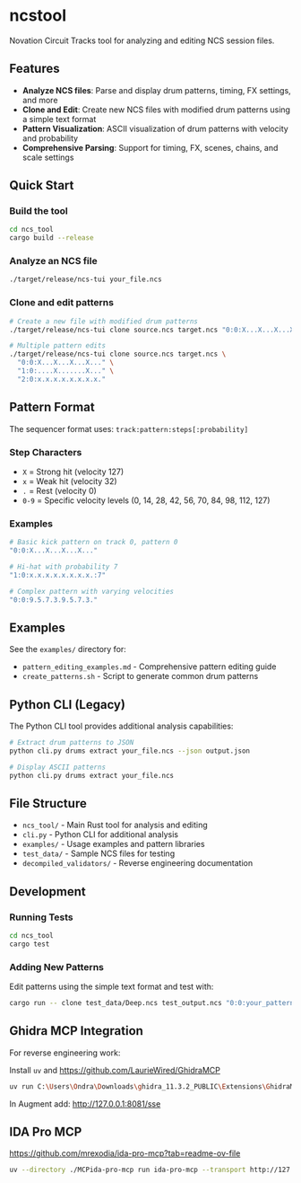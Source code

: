 # ncstool
Novation Circuit Tracks tool for analyzing and editing NCS session files.

## Features

- **Analyze NCS files**: Parse and display drum patterns, timing, FX settings, and more
- **Clone and Edit**: Create new NCS files with modified drum patterns using a simple text format
- **Pattern Visualization**: ASCII visualization of drum patterns with velocity and probability
- **Comprehensive Parsing**: Support for timing, FX, scenes, chains, and scale settings

## Quick Start

### Build the tool
```bash
cd ncs_tool
cargo build --release
```

### Analyze an NCS file
```bash
./target/release/ncs-tui your_file.ncs
```

### Clone and edit patterns
```bash
# Create a new file with modified drum patterns
./target/release/ncs-tui clone source.ncs target.ncs "0:0:X...X...X...X..."

# Multiple pattern edits
./target/release/ncs-tui clone source.ncs target.ncs \
  "0:0:X...X...X...X..." \
  "1:0:....X.......X..." \
  "2:0:x.x.x.x.x.x.x.x."
```

## Pattern Format

The sequencer format uses: `track:pattern:steps[:probability]`

### Step Characters
- `X` = Strong hit (velocity 127)
- `x` = Weak hit (velocity 32)
- `.` = Rest (velocity 0)
- `0-9` = Specific velocity levels (0, 14, 28, 42, 56, 70, 84, 98, 112, 127)

### Examples
```bash
# Basic kick pattern on track 0, pattern 0
"0:0:X...X...X...X..."

# Hi-hat with probability 7
"1:0:x.x.x.x.x.x.x.x.:7"

# Complex pattern with varying velocities
"0:0:9.5.7.3.9.5.7.3."
```

## Examples

See the `examples/` directory for:
- `pattern_editing_examples.md` - Comprehensive pattern editing guide
- `create_patterns.sh` - Script to generate common drum patterns

## Python CLI (Legacy)

The Python CLI tool provides additional analysis capabilities:

```bash
# Extract drum patterns to JSON
python cli.py drums extract your_file.ncs --json output.json

# Display ASCII patterns
python cli.py drums extract your_file.ncs
```

## File Structure

- `ncs_tool/` - Main Rust tool for analysis and editing
- `cli.py` - Python CLI for additional analysis
- `examples/` - Usage examples and pattern libraries
- `test_data/` - Sample NCS files for testing
- `decompiled_validators/` - Reverse engineering documentation

## Development

### Running Tests
```bash
cd ncs_tool
cargo test
```

### Adding New Patterns
Edit patterns using the simple text format and test with:
```bash
cargo run -- clone test_data/Deep.ncs test_output.ncs "0:0:your_pattern_here"
```

## Ghidra MCP Integration

For reverse engineering work:

Install `uv` and https://github.com/LaurieWired/GhidraMCP

```bash
uv run C:\Users\Ondra\Downloads\ghidra_11.3.2_PUBLIC\Extensions\GhidraMCP-release-1-4\bridge_mcp_ghidra.py --transport sse --mcp-host 127.0.0.1 --mcp-port 8081 --ghidra-server http://127.0.0.1:8080
```

In Augment add: http://127.0.0.1:8081/sse


## IDA Pro MCP 

https://github.com/mrexodia/ida-pro-mcp?tab=readme-ov-file
```bash
uv --directory ./MCPida-pro-mcp run ida-pro-mcp --transport http://127.0.0.1:8744/sse
```